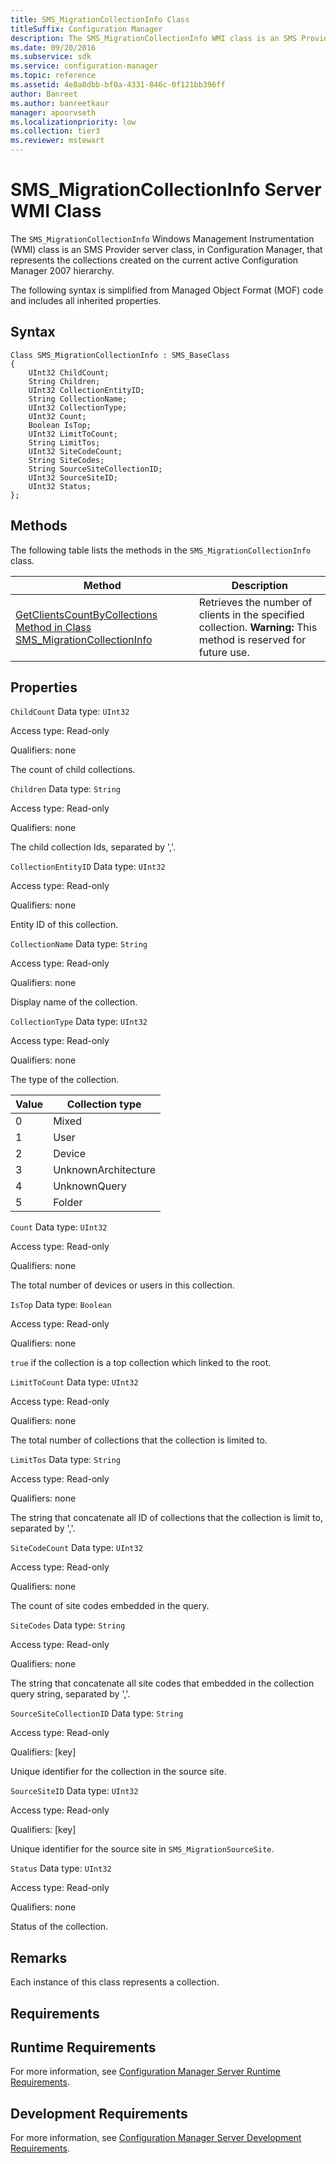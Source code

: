 ```yaml
---
title: SMS_MigrationCollectionInfo Class
titleSuffix: Configuration Manager
description: The SMS_MigrationCollectionInfo WMI class is an SMS Provider server class that represents the collections created on the current active 2007 hierarchy.
ms.date: 09/20/2016
ms.subservice: sdk
ms.service: configuration-manager
ms.topic: reference
ms.assetid: 4e8a8dbb-bf0a-4331-846c-0f121bb396ff
author: Banreet
ms.author: banreetkaur
manager: apoorvseth
ms.localizationpriority: low
ms.collection: tier3
ms.reviewer: mstewart
---
```

# SMS_MigrationCollectionInfo Server WMI Class
The `SMS_MigrationCollectionInfo` Windows Management Instrumentation (WMI) class is an SMS Provider server class, in Configuration Manager, that represents the collections created on the current active Configuration Manager 2007 hierarchy.

 The following syntax is simplified from Managed Object Format (MOF) code and includes all inherited properties.

## Syntax

```
Class SMS_MigrationCollectionInfo : SMS_BaseClass
{
    UInt32 ChildCount;
    String Children;
    UInt32 CollectionEntityID;
    String CollectionName;
    UInt32 CollectionType;
    UInt32 Count;
    Boolean IsTop;
    UInt32 LimitToCount;
    String LimitTos;
    UInt32 SiteCodeCount;
    String SiteCodes;
    String SourceSiteCollectionID;
    UInt32 SourceSiteID;
    UInt32 Status;
};
```

## Methods
 The following table lists the methods in the `SMS_MigrationCollectionInfo` class.

|Method|Description|
|------------|-----------------|
|[GetClientsCountByCollections Method in Class SMS_MigrationCollectionInfo](../../../../develop/reference/core/migration/getclientscountbycollections-method-in-class-sms_migrationcollectioninfo.md)|Retrieves the number of clients in the specified collection. **Warning:**  This method is reserved for future use.|

## Properties
 `ChildCount`
 Data type: `UInt32`

 Access type: Read-only

 Qualifiers: none

 The count of child collections.

 `Children`
 Data type: `String`

 Access type: Read-only

 Qualifiers: none

 The child collection Ids, separated by ','.

 `CollectionEntityID`
 Data type: `UInt32`

 Access type: Read-only

 Qualifiers: none

 Entity ID of this collection.

 `CollectionName`
 Data type: `String`

 Access type: Read-only

 Qualifiers: none

 Display name of the collection.

 `CollectionType`
 Data type: `UInt32`

 Access type: Read-only

 Qualifiers: none

 The type of the collection.

|Value|Collection type|
|-|-|
|0|Mixed|
|1|User|
|2|Device|
|3|UnknownArchitecture|
|4|UnknownQuery|
|5|Folder|

 `Count`
 Data type: `UInt32`

 Access type: Read-only

 Qualifiers: none

 The total number of devices or users in this collection.

 `IsTop`
 Data type: `Boolean`

 Access type: Read-only

 Qualifiers: none

 `true` if the collection is a top collection which linked to the root.

 `LimitToCount`
 Data type: `UInt32`

 Access type: Read-only

 Qualifiers: none

 The total number of collections that the collection is limited to.

 `LimitTos`
 Data type: `String`

 Access type: Read-only

 Qualifiers: none

 The string that concatenate all ID of collections that the collection is limit to, separated by ','.

 `SiteCodeCount`
 Data type: `UInt32`

 Access type: Read-only

 Qualifiers: none

 The count of site codes embedded in the query.

 `SiteCodes`
 Data type: `String`

 Access type: Read-only

 Qualifiers: none

 The string that concatenate all site codes that embedded in the collection query string, separated by ','.

 `SourceSiteCollectionID`
 Data type: `String`

 Access type: Read-only

 Qualifiers: [key]

 Unique identifier for the collection in the source site.

 `SourceSiteID`
 Data type: `UInt32`

 Access type: Read-only

 Qualifiers: [key]

 Unique identifier for the source site in `SMS_MigrationSourceSite`.

 `Status`
 Data type: `UInt32`

 Access type: Read-only

 Qualifiers: none

 Status of the collection.

## Remarks
 Each instance of this class represents a collection.

## Requirements

## Runtime Requirements
 For more information, see [Configuration Manager Server Runtime Requirements](../../../../develop/core/reqs/server-runtime-requirements.md).

## Development Requirements
 For more information, see [Configuration Manager Server Development Requirements](../../../../develop/core/reqs/server-development-requirements.md).
